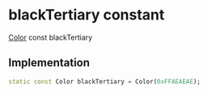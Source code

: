 


# blackTertiary constant







[Color](https:api.flutter.dev/flutter/dart-ui/Color-class.html) const blackTertiary
  







## Implementation

```dart
static const Color blackTertiary = Color(0xFFAEAEAE);
```







